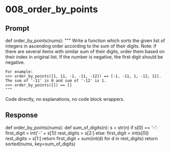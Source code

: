 # 008_order_by_points

## Prompt

def order_by_points(nums):
    """
    Write a function which sorts the given list of integers
    in ascending order according to the sum of their digits.
    Note: if there are several items with similar sum of their digits,
    order them based on their index in original list. If the number is negative, the first digit should be negative.

    For example:
    >>> order_by_points([1, 11, -1, -11, -12]) == [-1, -11, 1, -12, 11]. The sum of '-11' is 0 and sum of '-12' is 1.
    >>> order_by_points([]) == []
    """

Code directly, no explanations, no code block wrappers.

## Response

def order_by_points(nums):
    def sum_of_digits(n):
        s = str(n)
        if s[0] == '-':
            first_digit = int('-' + s[1])
            rest_digits = s[2:]
        else:
            first_digit = int(s[0])
            rest_digits = s[1:]
        return first_digit + sum(int(d) for d in rest_digits)
    return sorted(nums, key=sum_of_digits)

